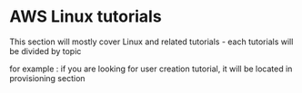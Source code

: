# AWS Linux tutorials

This section will mostly cover Linux and related tutorials - each tutorials will be divided by topic

for example : if you are looking for user creation tutorial, it will be located in provisioning section
 
